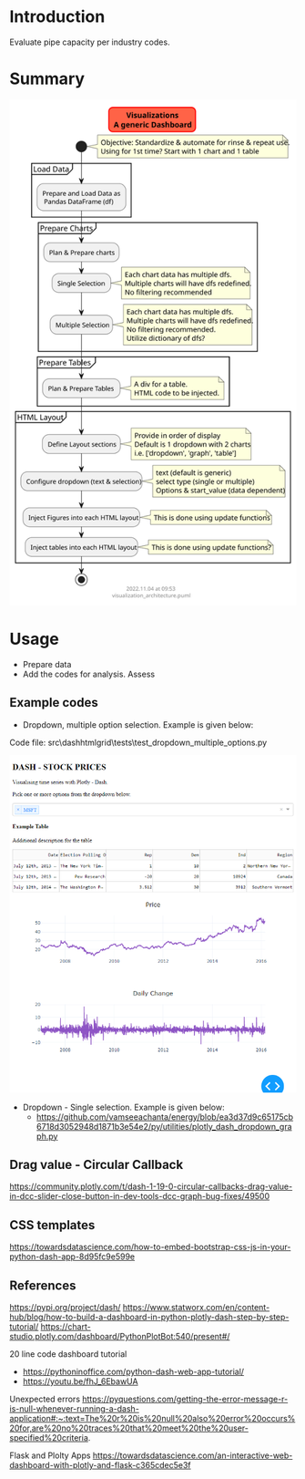 # Introduction

Evaluate pipe capacity per industry codes.

# Summary

<img src="docs/visualization_architecture.svg" width=auto, height=auto/>

# Usage

- Prepare data
- Add the codes for analysis. Assess

## Example codes

- Dropdown, multiple option selection. Example is given below:

Code file: src\dashhtmlgrid\tests\test_dropdown_multiple_options.py

<img src="docs\test_dropdown_multiple_options.png" width=600, height=auto/>


- Dropdown - Single selection. Example is given below:
    - https://github.com/vamseeachanta/energy/blob/ea3d37d9c65175cb6718d3052948d1871b3e54e2/py/utilities/plotly_dash_dropdown_graph.py


## Drag value - Circular Callback

https://community.plotly.com/t/dash-1-19-0-circular-callbacks-drag-value-in-dcc-slider-close-button-in-dev-tools-dcc-graph-bug-fixes/49500


## CSS templates

https://towardsdatascience.com/how-to-embed-bootstrap-css-js-in-your-python-dash-app-8d95fc9e599e

## References

https://pypi.org/project/dash/
https://www.statworx.com/en/content-hub/blog/how-to-build-a-dashboard-in-python-plotly-dash-step-by-step-tutorial/
https://chart-studio.plotly.com/dashboard/PythonPlotBot:540/present#/

20 line code dashboard tutorial
- https://pythoninoffice.com/python-dash-web-app-tutorial/
- https://youtu.be/fhJ_6EbawUA

Unexpected errors
https://pyquestions.com/getting-the-error-message-r-is-null-whenever-running-a-dash-application#:~:text=The%20r%20is%20null%20also%20error%20occurs%20for,are%20no%20traces%20that%20meet%20the%20user-specified%20criteria.


Flask and Plolty Apps
https://towardsdatascience.com/an-interactive-web-dashboard-with-plotly-and-flask-c365cdec5e3f

